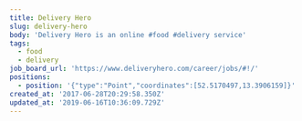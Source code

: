 ```yaml
---
title: Delivery Hero
slug: delivery-hero
body: 'Delivery Hero is an online #food #delivery service'
tags:
  - food
  - delivery
job_board_url: 'https://www.deliveryhero.com/career/jobs/#!/'
positions:
  - position: '{"type":"Point","coordinates":[52.5170497,13.3906159]}'
created_at: '2017-06-28T20:29:58.350Z'
updated_at: '2019-06-16T10:36:09.729Z'
---
```


